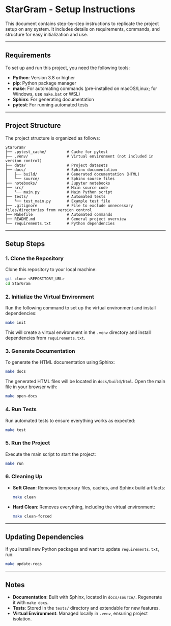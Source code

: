 # StarGram - Setup Instructions

This document contains step-by-step instructions to replicate the project setup on any system. It includes details on requirements, commands, and structure for easy initialization and use.

---

## **Requirements**

To set up and run this project, you need the following tools:

- **Python**: Version 3.8 or higher
- **pip**: Python package manager
- **make**: For automating commands (pre-installed on macOS/Linux; for Windows, use `make.bat` or WSL)
- **Sphinx**: For generating documentation
- **pytest**: For running automated tests

---

## **Project Structure**

The project structure is organized as follows:
```
StarGram/
├── .pytest_cache/         # Cache for pytest
├── .venv/                 # Virtual environment (not included in version control)
├── data/                  # Project datasets
├── docs/                  # Sphinx documentation
│   ├── build/             # Generated documentation (HTML)
│   └── source/            # Sphinx source files
├── notebooks/             # Jupyter notebooks
├── src/                   # Main source code
│   └── main.py            # Main Python script
├── tests/                 # Automated tests
│   └── test_main.py       # Example test file
├── .gitignore             # File to exclude unnecessary files/directories from version control
├── Makefile               # Automated commands
├── README.md              # General project overview
└── requirements.txt       # Python dependencies
```

---

## **Setup Steps**

### **1. Clone the Repository**

Clone this repository to your local machine:
```bash
git clone <REPOSITORY_URL>
cd StarGram
```

### **2. Initialize the Virtual Environment**

Run the following command to set up the virtual environment and install dependencies:
```bash
make init
```
This will create a virtual environment in the `.venv` directory and install dependencies from `requirements.txt`.

### **3. Generate Documentation**

To generate the HTML documentation using Sphinx:
```bash
make docs
```
The generated HTML files will be located in `docs/build/html`. Open the main file in your browser with:
```bash
make open-docs
```

### **4. Run Tests**

Run automated tests to ensure everything works as expected:
```bash
make test
```

### **5. Run the Project**

Execute the main script to start the project:
```bash
make run
```

### **6. Cleaning Up**

- **Soft Clean**: Removes temporary files, caches, and Sphinx build artifacts:
  ```bash
  make clean
  ```

- **Hard Clean**: Removes everything, including the virtual environment:
  ```bash
  make clean-forced
  ```

---

## **Updating Dependencies**

If you install new Python packages and want to update `requirements.txt`, run:
```bash
make update-reqs
```

---

## **Notes**

- **Documentation**: Built with Sphinx, located in `docs/source/`. Regenerate it with `make docs`.
- **Tests**: Stored in the `tests/` directory and extendable for new features.
- **Virtual Environment**: Managed locally in `.venv`, ensuring project isolation.
